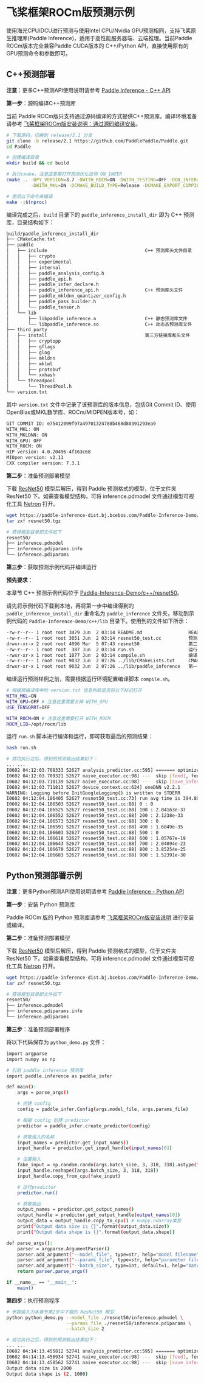 # 飞桨框架ROCm版预测示例

使用海光CPU/DCU进行预测与使用Intel CPU/Nvidia GPU预测相同，支持飞桨原生推理库(Paddle Inference)，适用于高性能服务器端、云端推理。当前Paddle ROCm版本完全兼容Paddle CUDA版本的 C++/Python API，直接使用原有的GPU预测命令和参数即可。

## C++预测部署

**注意**：更多C++预测API使用说明请参考 [Paddle Inference - C++ API](https://paddleinference.paddlepaddle.org.cn/api_reference/cxx_api_index.html)

**第一步**：源码编译C++预测库

当前 Paddle ROCm版只支持通过源码编译的方式提供C++预测库。编译环境准备请参考 [飞桨框架ROCm版安装说明：通过源码编译安装](./paddle_install_cn.html)。

```bash
# 下载源码，切换到 release/2.1 分支
git clone -b release/2.1 https://github.com/PaddlePaddle/Paddle.git
cd Paddle

# 创建编译目录
mkdir build && cd build

# 执行cmake，注意这里需打开预测优化选项 ON_INFER
cmake .. -DPY_VERSION=3.7 -DWITH_ROCM=ON -DWITH_TESTING=OFF -DON_INFER=ON \
         -DWITH_MKL=ON -DCMAKE_BUILD_TYPE=Release -DCMAKE_EXPORT_COMPILE_COMMANDS=ON

# 使用以下命令来编译
make -j$(nproc)
```

编译完成之后，`build` 目录下的 `paddle_inference_install_dir` 即为 C++ 预测库，目录结构如下：

```bash
build/paddle_inference_install_dir
├── CMakeCache.txt
├── paddle
│   ├── include                                    C++ 预测库头文件目录
│   │   ├── crypto
│   │   ├── experimental
│   │   ├── internal
│   │   ├── paddle_analysis_config.h
│   │   ├── paddle_api.h
│   │   ├── paddle_infer_declare.h
│   │   ├── paddle_inference_api.h                 C++ 预测库头文件
│   │   ├── paddle_mkldnn_quantizer_config.h
│   │   ├── paddle_pass_builder.h
│   │   └── paddle_tensor.h
│   └── lib
│       ├── libpaddle_inference.a                  C++ 静态预测库文件
│       └── libpaddle_inference.so                 C++ 动态态预测库文件
├── third_party
│   ├── install                                    第三方链接库和头文件
│   │   ├── cryptopp
│   │   ├── gflags
│   │   ├── glog
│   │   ├── mkldnn
│   │   ├── mklml
│   │   ├── protobuf
│   │   └── xxhash
│   └── threadpool
│       └── ThreadPool.h
└── version.txt
```

其中 `version.txt` 文件中记录了该预测库的版本信息，包括Git Commit ID、使用OpenBlas或MKL数学库、ROCm/MIOPEN版本号，如：

```bash
GIT COMMIT ID: e75412099f97a49701324788b468d80391293ea9
WITH_MKL: ON
WITH_MKLDNN: ON
WITH_GPU: OFF
WITH_ROCM: ON
HIP version: 4.0.20496-4f163c68
MIOpen version: v2.11
CXX compiler version: 7.3.1
```

**第二步**：准备预测部署模型

下载 [ResNet50](https://paddle-inference-dist.bj.bcebos.com/Paddle-Inference-Demo/resnet50.tgz) 模型后解压，得到 Paddle 预测格式的模型，位于文件夹 ResNet50 下。如需查看模型结构，可将 inference.pdmodel 文件通过模型可视化工具 [Netron](https://netron.app/) 打开。

```bash
wget https://paddle-inference-dist.bj.bcebos.com/Paddle-Inference-Demo/resnet50.tgz
tar zxf resnet50.tgz

# 获得模型目录即文件如下
resnet50/
├── inference.pdmodel
├── inference.pdiparams.info
└── inference.pdiparams
```

**第三步**：获取预测示例代码并编译运行

**预先要求**：

本章节 C++ 预测示例代码位于 [Paddle-Inference-Demo/c++/resnet50](https://github.com/PaddlePaddle/Paddle-Inference-Demo/tree/master/c++/resnet50)。

请先将示例代码下载到本地，再将第一步中编译得到的 `paddle_inference_install_dir` 重命名为 `paddle_inference` 文件夹，移动到示例代码的 `Paddle-Inference-Demo/c++/lib` 目录下。使用到的文件如下所示：

```bash
-rw-r--r-- 1 root root 3479 Jun  2 03:14 README.md                 README 说明
-rw-r--r-- 1 root root 3051 Jun  2 03:14 resnet50_test.cc          预测 C++ 源码程序
drwxr-xr-x 2 root root 4096 Mar  5 07:43 resnet50                  第二步中下载并解压的预测部署模型文件夹
-rw-r--r-- 1 root root  387 Jun  2 03:14 run.sh                    运行脚本
-rwxr-xr-x 1 root root 1077 Jun  2 03:14 compile.sh                编译脚本
-rw-r--r-- 1 root root 9032 Jun  2 07:26 ../lib/CMakeLists.txt     CMAKE 文件
drwxr-xr-x 1 root root 9032 Jun  2 07:26 ../lib/paddle_inference   第一步编译的到的 Paddle Infernece C++ 预测库文件夹
```

编译运行预测样例之前，需要根据运行环境配置编译脚本 `compile.sh`。

```bash
# 根据预编译库中的 version.txt 信息判断是否将以下标记打开
WITH_MKL=ON
WITH_GPU=OFF # 注意这里需要关掉 WITH_GPU
USE_TENSORRT=OFF

WITH_ROCM=ON # 注意这里需要打开 WITH_ROCM
ROCM_LIB=/opt/rocm/lib
```

运行 `run.sh` 脚本进行编译和运行，即可获取最后的预测结果：

```bash
bash run.sh

# 成功执行之后，得到的预测输出结果如下：
... ...
I0602 04:12:03.708333 52627 analysis_predictor.cc:595] ======= optimize end =======
I0602 04:12:03.709321 52627 naive_executor.cc:98] ---  skip [feed], feed -> inputs
I0602 04:12:03.710139 52627 naive_executor.cc:98] ---  skip [save_infer_model/scale_0.tmp_1], fetch -> fetch
I0602 04:12:03.711813 52627 device_context.cc:624] oneDNN v2.2.1
WARNING: Logging before InitGoogleLogging() is written to STDERR
I0602 04:12:04.106405 52627 resnet50_test.cc:73] run avg time is 394.801 ms
I0602 04:12:04.106503 52627 resnet50_test.cc:88] 0 : 0
I0602 04:12:04.106525 52627 resnet50_test.cc:88] 100 : 2.04163e-37
I0602 04:12:04.106552 52627 resnet50_test.cc:88] 200 : 2.1238e-33
I0602 04:12:04.106573 52627 resnet50_test.cc:88] 300 : 0
I0602 04:12:04.106591 52627 resnet50_test.cc:88] 400 : 1.6849e-35
I0602 04:12:04.106603 52627 resnet50_test.cc:88] 500 : 0
I0602 04:12:04.106618 52627 resnet50_test.cc:88] 600 : 1.05767e-19
I0602 04:12:04.106643 52627 resnet50_test.cc:88] 700 : 2.04094e-23
I0602 04:12:04.106670 52627 resnet50_test.cc:88] 800 : 3.85254e-25
I0602 04:12:04.106683 52627 resnet50_test.cc:88] 900 : 1.52391e-30
```

## Python预测部署示例

**注意**：更多Python预测API使用说明请参考 [Paddle Inference - Python API](https://paddleinference.paddlepaddle.org.cn/api_reference/python_api_index.html)

**第一步**：安装 Python 预测库

Paddle ROCm 版的 Python 预测库请参考 [飞桨框架ROCm版安装说明](./paddle_install_cn.html) 进行安装或编译。

**第二步**：准备预测部署模型

下载 [ResNet50](https://paddle-inference-dist.bj.bcebos.com/Paddle-Inference-Demo/resnet50.tgz) 模型后解压，得到 Paddle 预测格式的模型，位于文件夹 ResNet50 下。如需查看模型结构，可将 inference.pdmodel 文件通过模型可视化工具 [Netron](https://netron.app/) 打开。

```bash
wget https://paddle-inference-dist.bj.bcebos.com/Paddle-Inference-Demo/resnet50.tgz
tar zxf resnet50.tgz

# 获得模型目录即文件如下
resnet50/
├── inference.pdmodel
├── inference.pdiparams.info
└── inference.pdiparams
```

**第三步**：准备预测部署程序

将以下代码保存为 `python_demo.py` 文件：

```bash
import argparse
import numpy as np

# 引用 paddle inference 预测库
import paddle.inference as paddle_infer

def main():
    args = parse_args()

    # 创建 config
    config = paddle_infer.Config(args.model_file, args.params_file)

    # 根据 config 创建 predictor
    predictor = paddle_infer.create_predictor(config)

    # 获取输入的名称
    input_names = predictor.get_input_names()
    input_handle = predictor.get_input_handle(input_names[0])

    # 设置输入
    fake_input = np.random.randn(args.batch_size, 3, 318, 318).astype("float32")
    input_handle.reshape([args.batch_size, 3, 318, 318])
    input_handle.copy_from_cpu(fake_input)

    # 运行predictor
    predictor.run()

    # 获取输出
    output_names = predictor.get_output_names()
    output_handle = predictor.get_output_handle(output_names[0])
    output_data = output_handle.copy_to_cpu() # numpy.ndarray类型
    print("Output data size is {}".format(output_data.size))
    print("Output data shape is {}".format(output_data.shape))

def parse_args():
    parser = argparse.ArgumentParser()
    parser.add_argument("--model_file", type=str, help="model filename")
    parser.add_argument("--params_file", type=str, help="parameter filename")
    parser.add_argument("--batch_size", type=int, default=1, help="batch size")
    return parser.parse_args()

if __name__ == "__main__":
    main()
```

**第四步**：执行预测程序

```bash
# 参数输入为本章节第2步中下载的 ResNet50 模型
python python_demo.py --model_file ./resnet50/inference.pdmodel \
                      --params_file ./resnet50/inference.pdiparams \
                      --batch_size 2

# 成功执行之后，得到的预测输出结果如下：
... ...
I0602 04:14:13.455812 52741 analysis_predictor.cc:595] ======= optimize end =======
I0602 04:14:13.456934 52741 naive_executor.cc:98] ---  skip [feed], feed -> inputs
I0602 04:14:13.458562 52741 naive_executor.cc:98] ---  skip [save_infer_model/scale_0.tmp_1], fetch -> fetch
Output data size is 2000
Output data shape is (2, 1000)
```

